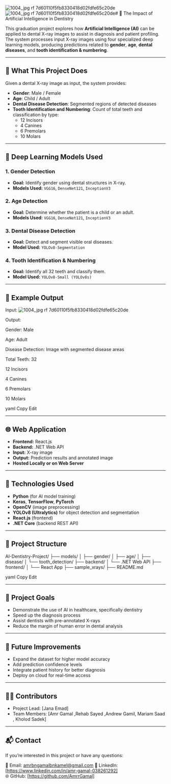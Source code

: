 ![1004_jpg rf 7d60110f5fb8330418d02fdfe65c20de](https://github.com/user-attachments/assets/6685e2e9-c765-4df4-9b2a-d1b367cb9dc4)![1004_jpg rf 7d60110f5fb8330418d02fdfe65c20de](https://github.com/user-attachments/assets/a8bd31df-e4e5-493b-9728-b9c6d5b35437)# 🦷 The Impact of Artificial Intelligence in Dentistry

This graduation project explores how **Artificial Intelligence (AI)** can be applied to dental X-ray images to assist in diagnosis and patient profiling. The system processes input X-ray images using four specialized deep learning models, producing predictions related to **gender**, **age**, **dental diseases**, and **tooth identification & numbering**.

---

## 📸 What This Project Does

Given a dental X-ray image as input, the system provides:

- **Gender**: Male / Female
- **Age**: Child / Adult
- **Dental Disease Detection**: Segmented regions of detected diseases
- **Tooth Identification and Numbering**: Count of total teeth and classification by type:
  - 12 Incisors
  - 4 Canines
  - 6 Premolars
  - 10 Molars

---

## 🧠 Deep Learning Models Used

### 1. **Gender Detection**
- **Goal:** Identify gender using dental structures in X-ray.
- **Models Used:** `VGG16`, `DenseNet121`, `InceptionV3`

### 2. **Age Detection**
- **Goal:** Determine whether the patient is a child or an adult.
- **Models Used:** `VGG16`, `DenseNet121`, `InceptionV3`

### 3. **Dental Disease Detection**
- **Goal:** Detect and segment visible oral diseases.
- **Model Used:** `YOLOv8-Segmentation`

### 4. **Tooth Identification & Numbering**
- **Goal:** Identify all 32 teeth and classify them.
- **Model Used:** `YOLOv8-Small (YOLOv8s)`

---

## 🧪 Example Output

Input:
![1004_jpg rf 7d60110f5fb8330418d02fdfe65c20de](https://github.com/user-attachments/assets/0c2e7681-8e5c-42a6-b994-e7a926c558a2)



Output:

Gender: Male

Age: Adult

Disease Detection: Image with segmented disease areas

Total Teeth: 32

12 Incisors

4 Canines

6 Premolars

10 Molars

yaml
Copy
Edit

---

## 🌐 Web Application

- **Frontend:** React.js  
- **Backend:** .NET Web API  
- **Input:** X-ray image  
- **Output:** Prediction results and annotated image  
- **Hosted Locally or on Web Server**

---

## 🔧 Technologies Used

- **Python** (for AI model training)
- **Keras**, **TensorFlow**, **PyTorch**
- **OpenCV** (image preprocessing)
- **YOLOv8 (Ultralytics)** for object detection and segmentation
- **React.js** (frontend)
- **.NET Core** (backend REST API)

---

## 📁 Project Structure

AI-Dentistry-Project/
├── models/
│ ├── gender/
│ ├── age/
│ ├── disease/
│ └── tooth_detection/
├── backend/
│ └── .NET Web API
├── frontend/
│ └── React App
├── sample_xrays/
├── README.md

yaml
Copy
Edit

---

## 🎯 Project Goals

- Demonstrate the use of AI in healthcare, specifically dentistry
- Speed up the diagnosis process
- Assist dentists with pre-annotated X-rays
- Reduce the margin of human error in dental analysis

---

## 📌 Future Improvements

- Expand the dataset for higher model accuracy
- Add prediction confidence levels
- Integrate patient history for better diagnosis
- Deploy on cloud for real-time access

---

## 🧑‍💻 Contributors

- Project Lead: [Jana Emad]  
- Team Members: [Amr Gamal ,Rehab Sayed ,Andrew Gamil, Mariam Saad , Kholod Sadek]

---

## 📬 Contact

If you’re interested in this project or have any questions:

📧 Email: amrbngamalbnkamel@gmail.com 
🔗 LinkedIn: [https://www.linkedin.com/in/amr-gamal-038261292]  
🌐 GitHub: [https://github.com/AmrrGamal]

